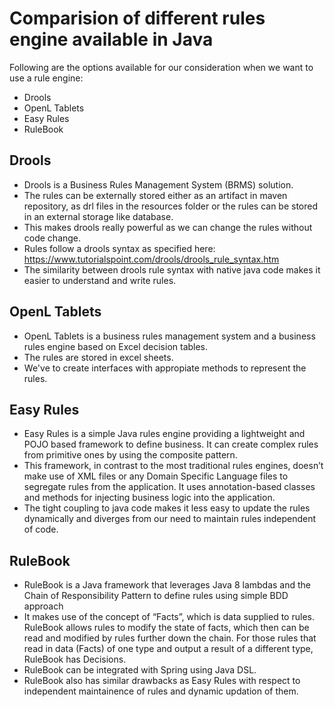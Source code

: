 # Comparision of different rules engine available in Java

Following are the options available for our consideration when we want to use a rule engine:
* Drools
* OpenL Tablets
* Easy Rules
* RuleBook

## Drools

* Drools is a Business Rules Management System (BRMS) solution.
* The rules can be externally stored either as an artifact in maven repository, as drl files in the resources folder or the rules can be stored in an external storage like database.
* This makes drools really powerful as we can change the rules without code change.
* Rules follow a drools syntax as specified here: https://www.tutorialspoint.com/drools/drools_rule_syntax.htm
* The similarity between drools rule syntax with native java code makes it easier to understand and write rules.

## OpenL Tablets

* OpenL Tablets is a business rules management system and a business rules engine based on Excel decision tables.
* The rules are stored in excel sheets.
* We've to create interfaces with appropiate methods to represent the rules.

## Easy Rules

* Easy Rules is a simple Java rules engine providing a lightweight and POJO based framework to define business. It can create complex rules from primitive ones by using the composite pattern.
* This framework, in contrast to the most traditional rules engines, doesn’t make use of XML files or any Domain Specific Language files to segregate rules from the application. It uses annotation-based classes and methods for injecting business logic into the application.
* The tight coupling to java code makes it less easy to update the rules dynamically and diverges from our need to maintain rules independent of code.

## RuleBook

* RuleBook is a Java framework that leverages Java 8 lambdas and the Chain of Responsibility Pattern to define rules using simple BDD approach
* It makes use of the concept of “Facts”, which is data supplied to rules. RuleBook allows rules to modify the state of facts, which then can be read and modified by rules further down the chain. For those rules that read in data (Facts) of one type and output a result of a different type, RuleBook has Decisions.
* RuleBook can be integrated with Spring using Java DSL.
* RuleBook also has similar drawbacks as Easy Rules with respect to independent maintainence of rules and dynamic updation of them.